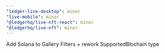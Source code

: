 ```yaml
---
"ledger-live-desktop": minor
"live-mobile": minor
"@ledgerhq/live-nft-react": minor
"@ledgerhq/live-nft": minor
---
```


Add Solana to Gallery Filters + rework SupportedBlochain type
